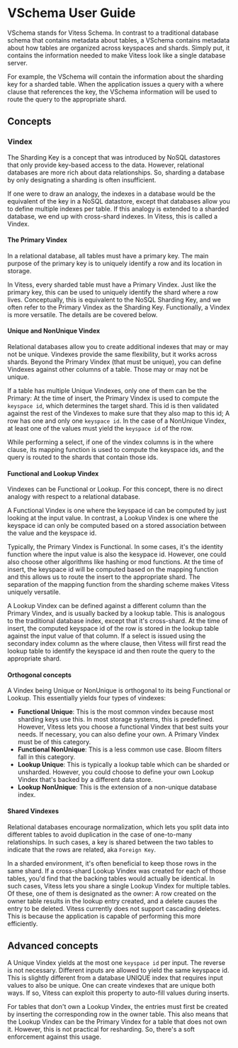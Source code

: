 # VSchema User Guide

VSchema stands for Vitess Schema. In contrast to a traditional database schema that contains metadata about tables, a VSchema contains metadata about how tables are organized across keyspaces and shards. Simply put, it contains the information needed to make Vitess look like a single database server.

For example, the VSchema will contain the information about the sharding key for a sharded table. When the application issues a query with a where clause that references the key, the VSchema information will be used to route the query to the appropriate shard.

## Concepts

### Vindex

The Sharding Key is a concept that was introduced by NoSQL datastores that only provide key-based access to the data. However, relational databases are more rich about data relationships. So, sharding a database by only designating a sharding is often insufficient.

If one were to draw an analogy, the indexes in a database would be the equivalent of the key in a NoSQL datastore, except that databases allow you to define multiple indexes per table. If this analogy is extended to a sharded database, we end up with cross-shard indexes. In Vitess, this is called a Vindex.

#### The Primary Vindex

In a relational database, all tables must have a primary key. The main purpose of the primary key is to uniquely identify a row and its location in storage.

In Vitess, every sharded table must have a Primary Vindex. Just like the primary key, this can be used to uniquely identify the shard where a row lives. Conceptually, this is equivalent to the NoSQL Sharding Key, and we often refer to the Primary Vindex as the Sharding Key. Functionally, a Vindex is more versatile. The details are be covered below.

#### Unique and NonUnique Vindex

Relational databases allow you to create additional indexes that may or may not be unique. Vindexes provide the same flexibility, but it works across shards. Beyond the Primary Vindex (that must be unique), you can define Vindexes against other columns of a table. Those may or may not be unique.

If a table has multiple Unique Vindexes, only one of them can be the Primary: At the time of insert, the Primary Vindex is used to compute the `keyspace id`, which determines the target shard. This id is then validated against the rest of the Vindexes to make sure that they also map to this id; A row has one and only one `keyspace id`. In the case of a NonUnique Vindex, at least one of the values must yield the `keyspace id` of the row.

While performing a select, if one of the vindex columns is in the where clause, its mapping function is used to compute the keyspace ids, and the query is routed to the shards that contain those ids.

#### Functional and Lookup Vindex

Vindexes can be Functional or Lookup. For this concept, there is no direct analogy with respect to a relational database.

A Functional Vindex is one where the keyspace id can be computed by just looking at the input value. In contrast, a Lookup Vindex is one where the keyspace id can only be computed based on a stored association between the value and the keyspace id.

Typically, the Primary Vindex is Functional. In some cases, it's the identity function where the input value is also the kesypace id. However, one could also choose other algorithms like hashing or mod functions. At the time of insert, the keyspace id will be computed based on the mapping function and this allows us to route the insert to the appropriate shard. The separation of the mapping function from the sharding scheme makes Vitess uniquely versatile.

A Lookup Vindex can be defined against a different column than the Primary Vindex, and is usually backed by a lookup table. This is analogous to the traditional database index, except that it's cross-shard. At the time of insert, the computed keyspace id of the row is stored in the lookup table against the input value of that column. If a select is issued using the secondary index column as the where clause, then Vitess will first read the lookup table to identify the keyspace id and then route the query to the appropriate shard.

#### Orthogonal concepts

A Vindex being Unique or NonUnique is orthogonal to its being Functional or Lookup. This essentially yields four types of vindexes:

* **Functional Unique**: This is the most common vindex because most sharding keys use this. In most storage systems, this is predefined. However, Vitess lets you choose a functional Vindex that best suits your needs. If necessary, you can also define your own. A Primary Vindex must be of this category.
* **Functional NonUnique**: This is a less common use case. Bloom filters fall in this category.
* **Lookup Unique**: This is typically a lookup table which can be sharded or unsharded. However, you could choose to define your own Lookup Vindex that's backed by a different data store.
* **Lookup NonUnique**: This is the extension of a non-unique database index.

#### Shared Vindexes

Relational databases encourage normalization, which lets you split data into different tables to avoid duplication in the case of one-to-many relationships. In such cases, a key is shared between the two tables to indicate that the rows are related, aka `Foreign Key`.

In a sharded environment, it's often beneficial to keep those rows in the same shard. If a cross-shard Lookup Vindex was created for each of those tables, you'd find that the backing tables would actually be identical. In such cases, Vitess lets you share a single Lookup Vindex for multiple tables. Of these, one of them is designated as the owner: A row created on the owner table results in the lookup entry created, and a delete causes the entry to be deleted. Vitess currently does not support cascading deletes. This is because the application is capable of performing this more efficiently.

## Advanced concepts

A Unique Vindex yields at the most one `keyspace id` per input. The reverse is not necessary. Different inputs are allowed to yield the same keyspace id. This is slightly different from a database UNIQUE index that requires input values to also be unique. One can create vindexes that are unique both ways. If so, Vitess can exploit this property to auto-fill values during inserts.

For tables that don't own a Lookup Vindex, the entries must first be created by inserting the corresponding row in the owner table. This also means that the Lookup Vindex can be the Primary Vindex for a table that does not own it. However, this is not practical for resharding. So, there's a soft enforcement against this usage.
